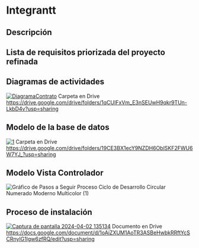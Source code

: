 # Integrantt

## Descripción 

## Lista de requisitos priorizada del proyecto refinada

## Diagramas de actividades
[![DiagramaContrato](https://github.com/111linblink/integradora-II/assets/116209151/058269fa-9604-47e6-b6e0-4937ac9dfbb6)](https://drive.google.com/drive/folders/1qCUIFxVm_E3nSEUwH9qkr9TUn-LkbD4v?usp=sharing)
Carpeta en Drive
https://drive.google.com/drive/folders/1qCUIFxVm_E3nSEUwH9qkr9TUn-LkbD4v?usp=sharing

## Modelo de la base de datos 
[![1](https://github.com/111linblink/integradora-II/assets/116209151/70531d63-3bbe-45ba-a156-c069c572ad22)](https://drive.google.com/drive/folders/19CE3BX1ecY9NZDH6OblSKF2FWU6W7YJ_?usp=sharing)
Carpeta en Drive
https://drive.google.com/drive/folders/19CE3BX1ecY9NZDH6OblSKF2FWU6W7YJ_?usp=sharing


## Modelo Vista Controlador
![Gráfico de Pasos a Seguir Proceso Ciclo de Desarrollo Circular Numerado Moderno Multicolor (1)](https://github.com/111linblink/integradora-II/assets/146273461/57542883-f598-4129-b961-d46514effc19)

## Proceso de instalación
[![Captura de pantalla 2024-04-02 135134](https://github.com/111linblink/integradora-II/assets/116209151/6b7f620f-d273-48b0-9c2c-f81476b5085f)](https://docs.google.com/document/d/1oAiZXUM1AoTR3ASBeHwbkRRftYcSCRnylG1lgw6zfRQ/edit?usp=sharing)
Documento en Drive
https://docs.google.com/document/d/1oAiZXUM1AoTR3ASBeHwbkRRftYcSCRnylG1lgw6zfRQ/edit?usp=sharing








